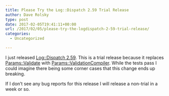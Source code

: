 ```yaml
---
title: Please Try the Log::Dispatch 2.59 Trial Release
author: Dave Rolsky
type: post
date: 2017-02-05T19:41:11+00:00
url: /2017/02/05/please-try-the-logdispatch-2-59-trial-release/
categories:
  - Uncategorized

---
```

I just released [Log::Dispatch 2.59][1]. This is a trial release because it replaces [Params::Validate][2] with [Params::ValidationCompiler][3]. While the tests pass I could imagine there being some corner cases that this change ends up breaking.

If I don&#8217;t see any bug reports for this release I will release a non-trial in a week or so.

 [1]: https://metacpan.org/release/DROLSKY/Log-Dispatch-2.59-TRIAL
 [2]: https://metacpan.org/pod/Params::Validate
 [3]: https://metacpan.org/pod/Params::ValidationCompiler